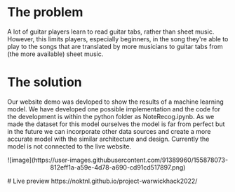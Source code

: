 # The problem
A lot of guitar players learn to read guitar tabs, rather than sheet music. However, this limits players, especially beginners, in the song they're able to play to the songs that are translated by more musicians to guitar tabs from (the more available) sheet music.

# The solution
Our website demo was devloped to show the results of a machine learning model. We have developed one possible implementation and the code for the development is within the python folder as NoteRecog.ipynb. As we made the dataset for this model ourselves the model is far from perfect but in the future we can incorporate other data sources and create a more accurate model with the similar architecture and design. Currently the model is not connected to the live website.
<p align="center">
![image](https://user-images.githubusercontent.com/91389960/155878073-812eff1a-a59e-4d78-a690-cd91cd517897.png)
</p>
# Live preview
https://noktnl.github.io/project-warwickhack2022/
